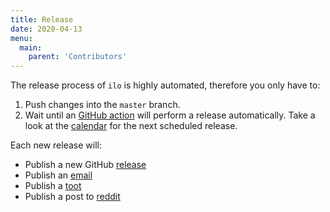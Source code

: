 ```yaml
---
title: Release
date: 2020-04-13
menu:
  main:
    parent: 'Contributors'
---
```


The release process of `ilo` is highly automated, therefore you only have to:

1. Push changes into the `master` branch.
2. Wait until an [GitHub action](https://github.com/metio/ilo/blob/master/.github/workflows/release.yml) will perform a release automatically. Take a look at the [calendar](https://metio.groups.io/g/ilo/calendar) for the next scheduled release.

Each new release will:

- Publish a new GitHub [release](https://github.com/metio/ilo/releases)
- Publish an [email](https://metio.groups.io/g/ilo/topics)
- Publish a [toot](https://fosstodon.org/@metiobuild)
- Publish a post to [reddit](https://www.reddit.com/r/metiowtf/)
